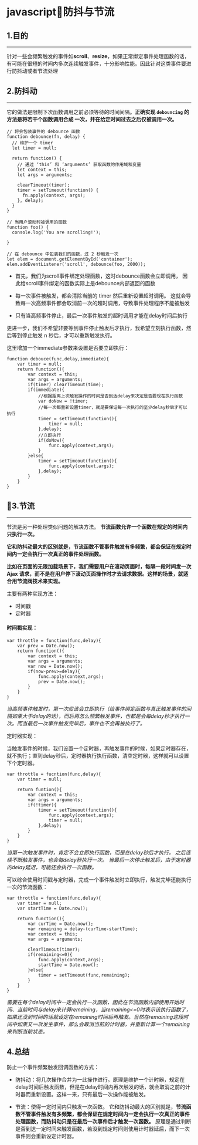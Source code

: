 # javascript防抖与节流

## 1.目的
---

针对一些会频繁触发的事件如**scroll**、**resize**，如果正常绑定事件处理函数的话，有可能在很短的时间内多次连续触发事件，十分影响性能。因此针对这类事件要进行防抖动或者节流处理


## 2.防抖动
---

它的做法是限制下次函数调用之前必须等待的时间间隔。**正确实现 `debouncing` 的方法是将若干个函数调用合成 一次，并在给定时间过去之后仅被调用一次。**

```
// 将会包装事件的 debounce 函数
function debounce(fn, delay) {
  // 维护一个 timer
  let timer = null;

  return function() {
    // 通过 ‘this’ 和 ‘arguments’ 获取函数的作用域和变量
    let context = this;
    let args = arguments;

    clearTimeout(timer);
    timer = setTimeout(function() {
      fn.apply(context, args);
    }, delay);
  }
}
```

```
// 当用户滚动时被调用的函数
function foo() {
  console.log('You are scrolling!');

}

// 在 debounce 中包装我们的函数，过 2 秒触发一次
let elem = document.getElementById('container');
elem.addEventListener('scroll', debounce(foo, 2000));
```

- 首先，我们为scroll事件绑定处理函数，这时debounce函数会立即调用， 
因此给scroll事件绑定的函数实际上是debounce内部返回的函数

- 每一次事件被触发，都会清除当前的 timer 然后重新设置超时调用。 
这就会导致每一次高频事件都会取消前一次的超时调用，导致事件处理程序不能被触发

- 只有当高频事件停止，最后一次事件触发的超时调用才能在delay时间后执行

更进一步，我们不希望非要等到事件停止触发后才执行，我希望立刻执行函数，然后等到停止触发 n 秒后，才可以重新触发执行。 

这里增加一个immediate参数来设置是否要立即执行：

```
function debouce(func,delay,immediate){
    var timer = null;
    return function(){
        var context = this;
        var args = arguments;
        if(timer) clearTimeout(time);
        if(immediate){
            //根据距离上次触发操作的时间是否到达delay来决定是否要现在执行函数
            var doNow = !timer;
            //每一次都重新设置timer，就是要保证每一次执行的至少delay秒后才可以执行
            timer = setTimeout(function(){
                timer = null;
            },delay);
            //立即执行
            if(doNow){
                func.apply(context,args);
            }
        }else{
            timer = setTimeout(function(){
                func.apply(context,args);
            },delay);
        }
    }
}
```

## 3.节流
---

节流是另一种处理类似问题的解决方法。 **节流函数允许一个函数在规定的时间内只执行一次。**

**它和防抖动最大的区别就是，节流函数不管事件触发有多频繁，都会保证在规定时间内一定会执行一次真正的事件处理函数。**

**比如在页面的无限加载场景下，我们需要用户在滚动页面时，每隔一段时间发一次 Ajax 请求，而不是在用户停下滚动页面操作时才去请求数据。这样的场景，就适合用节流阀技术来实现。**

主要有两种实现方法：
- 时间戳
- 定时器

#### 时间戳实现：

```
var throttle = function(func,delay){
    var prev = Date.now();
    return function(){
        var context = this;
        var args = arguments;
        var now = Date.now();
        if(now-prev>=delay){
            func.apply(context,args);
            prev = Date.now();
        }
    }
}
```

*当高频事件触发时，第一次应该会立即执行（给事件绑定函数与真正触发事件的间隔如果大于delay的话），而后再怎么频繁触发事件，也都是会每delay秒才执行一次。而当最后一次事件触发完毕后，事件也不会再被执行了。*

定时器实现：

当触发事件的时候，我们设置一个定时器，再触发事件的时候，如果定时器存在，就不执行；直到delay秒后，定时器执行执行函数，清空定时器，这样就可以设置下个定时器。
```
var throttle = fucntion(func,delay){
    var timer = null;

    return funtion(){
        var context = this;
        var args = arguments;
        if(!timer){
            timer = setTimeout(function(){
                func.apply(context,args);
                timer = null;
            },delay);
        }
    }
}
```

*当第一次触发事件时，肯定不会立即执行函数，而是在delay秒后才执行。 
之后连续不断触发事件，也会每delay秒执行一次。 
当最后一次停止触发后，由于定时器的delay延迟，可能还会执行一次函数。*


可以综合使用时间戳与定时器，完成一个事件触发时立即执行，触发完毕还能执行一次的节流函数：

```
var throttle = function(func,delay){
    var timer = null;
    var startTime = Date.now();

    return function(){
        var curTime = Date.now();
        var remaining = delay-(curTime-startTime);
        var context = this;
        var args = arguments;

        clearTimeout(timer);
        if(remaining<=0){
            func.apply(context,args);
            startTime = Date.now();
        }else{
            timer = setTimeout(func,remaining);
        }
    }
}
```

*需要在每个delay时间中一定会执行一次函数，因此在节流函数内部使用开始时间、当前时间与delay来计算remaining，当remaining<=0时表示该执行函数了，如果还没到时间的话就设定在remaining时间后再触发。当然在remaining这段时间中如果又一次发生事件，那么会取消当前的计时器，并重新计算一个remaining来判断当前状态。*

## 4.总结

防止一个事件频繁触发回调函数的方式：
- 防抖动：将几次操作合并为一此操作进行。原理是维护一个计时器，规定在delay时间后触发函数，但是在delay时间内再次触发的话，就会取消之前的计时器而重新设置。这样一来，只有最后一次操作能被触发。

- 节流：使得一定时间内只触发一次函数。 
它和防抖动最大的区别就是，**节流函数不管事件触发有多频繁，都会保证在规定时间内一定会执行一次真正的事件处理函数，而防抖动只是在最后一次事件后才触发一次函数。** 
原理是通过判断是否到达一定时间来触发函数，若没到规定时间则使用计时器延后，而下一次事件则会重新设定计时器。
